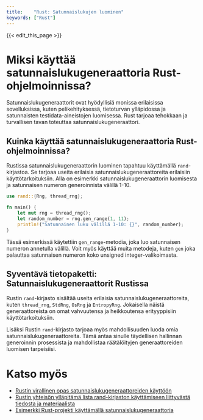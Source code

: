 ```yaml
---
title:    "Rust: Satunnaislukujen luominen"
keywords: ["Rust"]
---
```


{{< edit_this_page >}}

# Miksi käyttää satunnaislukugeneraattoria Rust-ohjelmoinnissa?

Satunnaislukugeneraattorit ovat hyödyllisiä monissa erilaisissa sovelluksissa, kuten pelikehityksessä, tietoturvan ylläpidossa ja satunnaisten testidata-aineistojen luomisessa. Rust tarjoaa tehokkaan ja turvallisen tavan toteuttaa satunnaislukugeneraattori.

## Kuinka käyttää satunnaislukugeneraattoria Rust-ohjelmoinnissa?

Rustissa satunnaislukugeneraattorin luominen tapahtuu käyttämällä ```rand```-kirjastoa. Se tarjoaa useita erilaisia satunnaislukugeneraattoreita erilaisiin käyttötarkoituksiin. Alla on esimerkki satunnaislukugeneraattorin luomisesta ja satunnaisen numeron generoinnista välillä 1-10.

```Rust
use rand::{Rng, thread_rng};

fn main() {
    let mut rng = thread_rng();
    let random_number = rng.gen_range(1, 11);
    println!("Satunnainen luku välillä 1-10: {}", random_number);
}
```

Tässä esimerkissä käytettiin ```gen_range```-metodia, joka luo satunnaisen numeron annetulla välillä. Voit myös käyttää muita metodeja, kuten ```gen``` joka palauttaa satunnaisen numeron koko unsigned integer-valikoimasta.

## Syventävä tietopaketti: Satunnaislukugeneraattorit Rustissa

Rustin ```rand```-kirjasto sisältää useita erilaisia satunnaislukugeneraattoreita, kuten ```thread_rng```, ```StdRng```, ```OsRng``` ja ```EntropyRng```. Jokaisella näistä generaattoreista on omat vahvuutensa ja heikkoutensa erityyppisiin käyttötarkoituksiin.

Lisäksi Rustin ```rand```-kirjasto tarjoaa myös mahdollisuuden luoda omia satunnaislukugeneraattoreita. Tämä antaa sinulle täydellisen hallinnan generoinnin prosessista ja mahdollistaa räätälöityjen generaattoreiden luomisen tarpeisiisi.

# Katso myös

- [Rustin virallinen opas satunnaislukugeneraattoreiden käyttöön](https://doc.rust-lang.org/rand/rand/index.html)
- [Rustin yhteisön ylläpitämä lista rand-kirjaston käyttämiseen liittyvästä tiedosta ja materiaalista](https://github.com/rust-random/rand/wiki)
- [Esimerkki Rust-projekti käyttämällä satunnaislukugeneraattoria](https://github.com/raytran/rust-random)